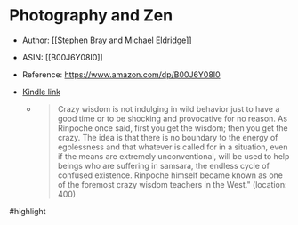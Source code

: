 # Photography and Zen

* Author: [[Stephen Bray and Michael Eldridge]]
* ASIN: [[B00J6Y08I0]]
* Reference: https://www.amazon.com/dp/B00J6Y08I0
* [Kindle link](kindle://book?action=open&asin=B00J6Y08I0)


  - > Crazy wisdom is not indulging in wild behavior just to have a good time or to be shocking and provocative for no reason. As Rinpoche once said, first you get the wisdom; then you get the crazy. The idea is that there is no boundary to the energy of egolessness and that whatever is called for in a situation, even if the means are extremely unconventional, will be used to help beings who are suffering in samsara, the endless cycle of confused existence. Rinpoche himself became known as one of the foremost crazy wisdom teachers in the West." (location: 400)


#highlight